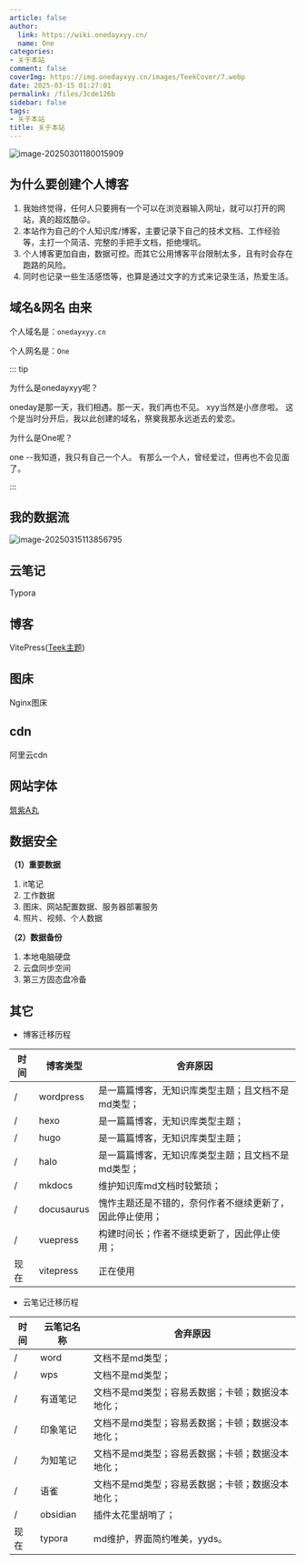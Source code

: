 ```yaml
---
article: false
author:
  link: https://wiki.onedayxyy.cn/
  name: One
categories:
- 关于本站
comment: false
coverImg: https://img.onedayxyy.cn/images/TeekCover/7.webp
date: 2025-03-15 01:27:01
permalink: /files/3cde126b
sidebar: false
tags:
- 关于本站
title: 关于本站
---
```

<!-- index.md -->
<!-- 五彩纸屑组件 -->
<confetti />

![image-20250301180015909](https://img.onedayxyy.cn/images/image-20250301180015909.png)

## 为什么要创建个人博客

1. 我始终觉得，任何人只要拥有一个可以在浏览器输入网址，就可以打开的网站，真的超炫酷😜。
2. 本站作为自己的个人知识库/博客，主要记录下自己的技术文档、工作经验等，主打一个简洁、完整的手把手文档，拒绝埋坑。
3. 个人博客更加自由，数据可控。而其它公用博客平台限制太多，且有时会存在跑路的风险。
4. 同时也记录一些生活感悟等，也算是通过文字的方式来记录生活，热爱生活。

## 域名&网名 由来

个人域名是：`onedayxyy.cn`

个人网名是：`One`



::: tip

为什么是onedayxyy呢？

oneday是那一天，我们相遇。那一天，我们再也不见。  xyy当然是小彦彦啦。 这个是当时分开后，我以此创建的域名，祭奠我那永远逝去的爱恋。        

为什么是One呢？

one --我知道，我只有自己一个人。  有那么一个人，曾经爱过，但再也不会见面了。

:::

## 我的数据流

![image-20250315113856795](https://img.onedayxyy.cn/images/image-20250315113856795.png)

## 云笔记

Typora

## 博客

VitePress([Teek主题](https://vp.teek.top/))

## 图床

Nginx图床

## cdn

阿里云cdn

## 网站字体

[筑紫A丸](https://github.com/Zolyn/TsukuARdGothic-Std/blame/main/renamed/TsukuARdGothicStd-Bold.ttf)

## 数据安全

**（1）重要数据**

1. it笔记
2. 工作数据
3. 图床、网站配置数据、服务器部署服务
4. 照片、视频、个人数据



**（2）数据备份**

1. 本地电脑硬盘
2. 云盘同步空间
3. 第三方固态盘冷备

## 其它

- 博客迁移历程

| 时间 | 博客类型   | 舍弃原因                                                 |
| ---- | ---------- | -------------------------------------------------------- |
| /    | wordpress  | 是一篇篇博客，无知识库类型主题；且文档不是md类型；       |
| /    | hexo       | 是一篇篇博客，无知识库类型主题；                         |
| /    | hugo       | 是一篇篇博客，无知识库类型主题；                         |
| /    | halo       | 是一篇篇博客，无知识库类型主题；且文档不是md类型；       |
| /    | mkdocs     | 维护知识库md文档时较繁琐；                               |
| /    | docusaurus | 愧怍主题还是不错的，奈何作者不继续更新了，因此停止使用； |
| /    | vuepress   | 构建时间长；作者不继续更新了，因此停止使用；             |
| 现在 | vitepress  | 正在使用                                                 |



- 云笔记迁移历程

| 时间 | 云笔记名称 | 舍弃原因                                         |
| ---- | ---------- | ------------------------------------------------ |
| /    | word       | 文档不是md类型；                                 |
| /    | wps        | 文档不是md类型；                                 |
| /    | 有道笔记   | 文档不是md类型；容易丢数据；卡顿；数据没本地化； |
| /    | 印象笔记   | 文档不是md类型；容易丢数据；卡顿；数据没本地化； |
| /    | 为知笔记   | 文档不是md类型；容易丢数据；卡顿；数据没本地化； |
| /    | 语雀       | 文档不是md类型；容易丢数据；卡顿；数据没本地化； |
| /    | obsidian   | 插件太花里胡哨了；                               |
| 现在 | typora     | md维护，界面简约唯美，yyds。                     |
